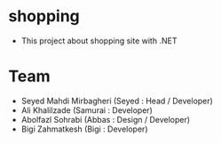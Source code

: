 # shopping
* This project about shopping site with .NET 
# Team
* Seyed Mahdi Mirbagheri (Seyed :  Head /  Developer)
* Ali Khalilzade (Samurai : Developer)
* Abolfazl Sohrabi (Abbas : Design  / Developer)
* Bigi Zahmatkesh (Bigi : Developer)
#

